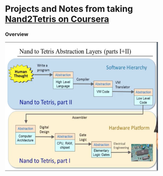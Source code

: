 # Projects and Notes from taking [Nand2Tetris on Coursera](https://www.coursera.org/learn/build-a-computer)

### Overview
![roadmap](./roadmap.png)
